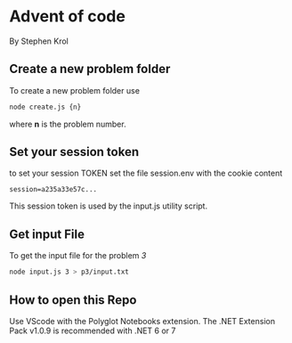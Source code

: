 # Advent of code

By Stephen Krol

## Create a new problem folder
To create a new problem folder use
```` bash
node create.js {n}
````

where __n__ is the problem number.

## Set your session token
to set your session TOKEN
set the file session.env with the cookie content
```text
session=a235a33e57c...
```
This session token is used by the input.js utility script.

## Get input File

To get the input file for the problem _3_
```bash
node input.js 3 > p3/input.txt
```

## How to open this Repo
Use VScode with the Polyglot Notebooks extension.
The .NET Extension Pack v1.0.9 is recommended with .NET 6 or 7